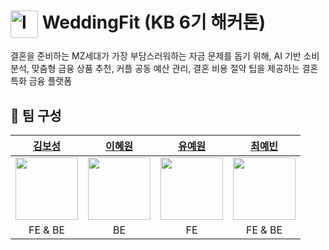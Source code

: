 <h1>
  <img width="44" height="44" alt="logo" align="absmiddle" src="https://github.com/user-attachments/assets/cb4ea85d-bc50-41a4-b057-000d248cf03f" /> WeddingFit (KB 6기 해커톤)
</h1>
결혼을 준비하는 MZ세대가 가장 부담스러워하는 자금 문제를 돕기 위해, AI 기반 소비 분석, 맞춤형 금융 상품 추천, 커플 공동 예산 관리, 결혼 비용 절약 팁을 제공하는 결혼 특화 금융 플랫폼

## 👤 팀 구성

| [김보성](https://github.com/greentea0413) | [이혜원](https://github.com/icegosimperson) | [유예원](https://github.com/Uyewon) | [최예빈](https://github.com/beenvyn) |
| :-: | :-: | :-: | :-: |
| <img src="https://avatars.githubusercontent.com/u/124684536?v=4" width="100"/> | <img src="https://avatars.githubusercontent.com/u/121532001?v=4" width="100"/> | <img src="https://avatars.githubusercontent.com/u/202227783?v=4" width="100"/> | <img src="https://avatars.githubusercontent.com/u/109021332?v=4" width="100"/> | 
| FE & BE | BE | FE | FE & BE |
